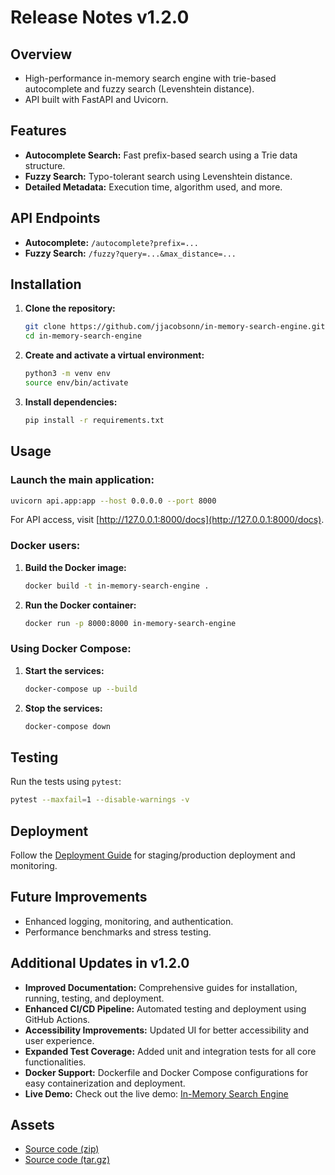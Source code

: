 # Release Notes v1.2.0

## Overview
- High-performance in-memory search engine with trie-based autocomplete and fuzzy search (Levenshtein distance).
- API built with FastAPI and Uvicorn.

## Features
- **Autocomplete Search:** Fast prefix-based search using a Trie data structure.
- **Fuzzy Search:** Typo-tolerant search using Levenshtein distance.
- **Detailed Metadata:** Execution time, algorithm used, and more.

## API Endpoints
- **Autocomplete:** `/autocomplete?prefix=...`
- **Fuzzy Search:** `/fuzzy?query=...&max_distance=...`

## Installation
1. **Clone the repository:**
   ```bash
   git clone https://github.com/jjacobsonn/in-memory-search-engine.git
   cd in-memory-search-engine
   ```

2. **Create and activate a virtual environment:**
   ```bash
   python3 -m venv env
   source env/bin/activate
   ```

3. **Install dependencies:**
   ```bash
   pip install -r requirements.txt
   ```

## Usage
### Launch the main application:
```bash
uvicorn api.app:app --host 0.0.0.0 --port 8000
```
For API access, visit [http://127.0.0.1:8000/docs](http://127.0.0.1:8000/docs).

### Docker users:
1. **Build the Docker image:**
   ```bash
   docker build -t in-memory-search-engine .
   ```

2. **Run the Docker container:**
   ```bash
   docker run -p 8000:8000 in-memory-search-engine
   ```

### Using Docker Compose:
1. **Start the services:**
   ```bash
   docker-compose up --build
   ```

2. **Stop the services:**
   ```bash
   docker-compose down
   ```

## Testing
Run the tests using `pytest`:
```bash
pytest --maxfail=1 --disable-warnings -v
```

## Deployment
Follow the [Deployment Guide](docs/deployment.md) for staging/production deployment and monitoring.

## Future Improvements
- Enhanced logging, monitoring, and authentication.
- Performance benchmarks and stress testing.

## Additional Updates in v1.2.0
- **Improved Documentation:** Comprehensive guides for installation, running, testing, and deployment.
- **Enhanced CI/CD Pipeline:** Automated testing and deployment using GitHub Actions.
- **Accessibility Improvements:** Updated UI for better accessibility and user experience.
- **Expanded Test Coverage:** Added unit and integration tests for all core functionalities.
- **Docker Support:** Dockerfile and Docker Compose configurations for easy containerization and deployment.
- **Live Demo:** Check out the live demo: [In-Memory Search Engine](https://in-memory-search-engine.onrender.com/)

## Assets
- [Source code (zip)](https://github.com/jjacobsonn/in-memory-search-engine/archive/refs/tags/v1.2.0.zip)
- [Source code (tar.gz)](https://github.com/jjacobsonn/in-memory-search-engine/archive/refs/tags/v1.2.0.tar.gz)